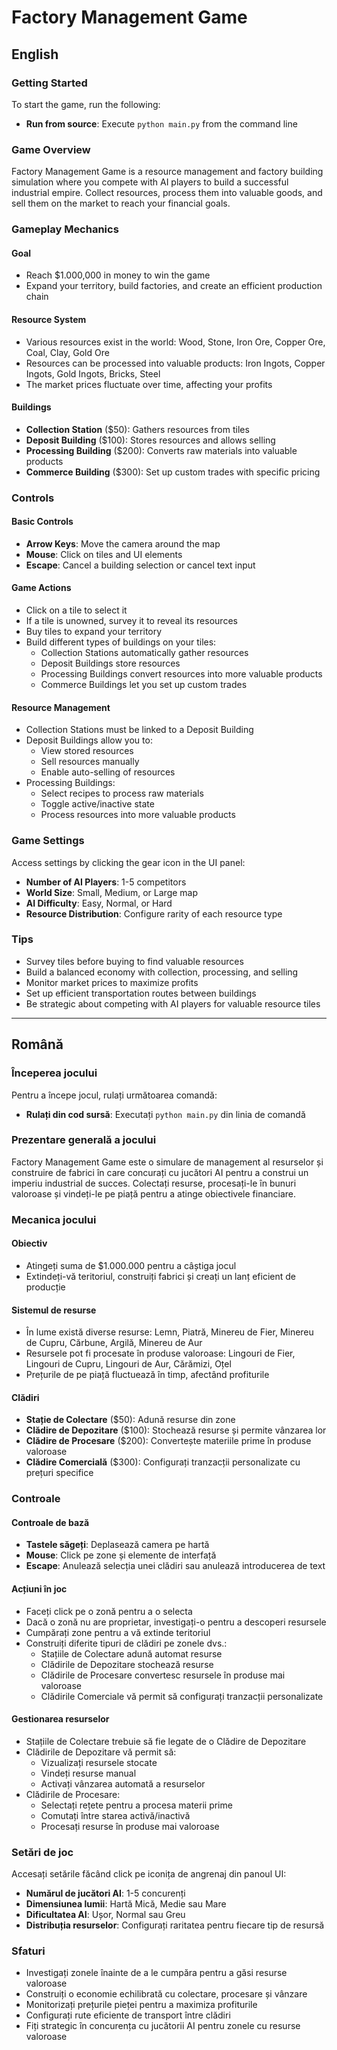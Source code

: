 # Factory Management Game

## English

### Getting Started
To start the game, run the following:

- **Run from source**: Execute `python main.py` from the command line

### Game Overview
Factory Management Game is a resource management and factory building simulation where you compete with AI players to build a successful industrial empire. Collect resources, process them into valuable goods, and sell them on the market to reach your financial goals.

### Gameplay Mechanics

#### Goal
- Reach $1.000,000 in money to win the game
- Expand your territory, build factories, and create an efficient production chain

#### Resource System
- Various resources exist in the world: Wood, Stone, Iron Ore, Copper Ore, Coal, Clay, Gold Ore
- Resources can be processed into valuable products: Iron Ingots, Copper Ingots, Gold Ingots, Bricks, Steel
- The market prices fluctuate over time, affecting your profits

#### Buildings
- **Collection Station** ($50): Gathers resources from tiles
- **Deposit Building** ($100): Stores resources and allows selling
- **Processing Building** ($200): Converts raw materials into valuable products
- **Commerce Building** ($300): Set up custom trades with specific pricing

### Controls

#### Basic Controls
- **Arrow Keys**: Move the camera around the map
- **Mouse**: Click on tiles and UI elements
- **Escape**: Cancel a building selection or cancel text input

#### Game Actions
- Click on a tile to select it
- If a tile is unowned, survey it to reveal its resources
- Buy tiles to expand your territory
- Build different types of buildings on your tiles:
  - Collection Stations automatically gather resources
  - Deposit Buildings store resources
  - Processing Buildings convert resources into more valuable products
  - Commerce Buildings let you set up custom trades

#### Resource Management
- Collection Stations must be linked to a Deposit Building
- Deposit Buildings allow you to:
  - View stored resources
  - Sell resources manually
  - Enable auto-selling of resources
- Processing Buildings:
  - Select recipes to process raw materials
  - Toggle active/inactive state
  - Process resources into more valuable products

### Game Settings
Access settings by clicking the gear icon in the UI panel:

- **Number of AI Players**: 1-5 competitors
- **World Size**: Small, Medium, or Large map
- **AI Difficulty**: Easy, Normal, or Hard
- **Resource Distribution**: Configure rarity of each resource type

### Tips
- Survey tiles before buying to find valuable resources
- Build a balanced economy with collection, processing, and selling
- Monitor market prices to maximize profits
- Set up efficient transportation routes between buildings
- Be strategic about competing with AI players for valuable resource tiles

---

## Română

### Începerea jocului
Pentru a începe jocul, rulați următoarea comandă:

- **Rulați din cod sursă**: Executați `python main.py` din linia de comandă

### Prezentare generală a jocului
Factory Management Game este o simulare de management al resurselor și construire de fabrici în care concurați cu jucători AI pentru a construi un imperiu industrial de succes. Colectați resurse, procesați-le în bunuri valoroase și vindeți-le pe piață pentru a atinge obiectivele financiare.

### Mecanica jocului

#### Obiectiv
- Atingeți suma de $1.000.000 pentru a câștiga jocul
- Extindeți-vă teritoriul, construiți fabrici și creați un lanț eficient de producție

#### Sistemul de resurse
- În lume există diverse resurse: Lemn, Piatră, Minereu de Fier, Minereu de Cupru, Cărbune, Argilă, Minereu de Aur
- Resursele pot fi procesate în produse valoroase: Lingouri de Fier, Lingouri de Cupru, Lingouri de Aur, Cărămizi, Oțel
- Prețurile de pe piață fluctuează în timp, afectând profiturile

#### Clădiri
- **Stație de Colectare** ($50): Adună resurse din zone
- **Clădire de Depozitare** ($100): Stochează resurse și permite vânzarea lor
- **Clădire de Procesare** ($200): Convertește materiile prime în produse valoroase
- **Clădire Comercială** ($300): Configurați tranzacții personalizate cu prețuri specifice

### Controale

#### Controale de bază
- **Tastele săgeți**: Deplasează camera pe hartă
- **Mouse**: Click pe zone și elemente de interfață
- **Escape**: Anulează selecția unei clădiri sau anulează introducerea de text

#### Acțiuni în joc
- Faceți click pe o zonă pentru a o selecta
- Dacă o zonă nu are proprietar, investigați-o pentru a descoperi resursele
- Cumpărați zone pentru a vă extinde teritoriul
- Construiți diferite tipuri de clădiri pe zonele dvs.:
  - Stațiile de Colectare adună automat resurse
  - Clădirile de Depozitare stochează resurse
  - Clădirile de Procesare convertesc resursele în produse mai valoroase
  - Clădirile Comerciale vă permit să configurați tranzacții personalizate

#### Gestionarea resurselor
- Stațiile de Colectare trebuie să fie legate de o Clădire de Depozitare
- Clădirile de Depozitare vă permit să:
  - Vizualizați resursele stocate
  - Vindeți resurse manual
  - Activați vânzarea automată a resurselor
- Clădirile de Procesare:
  - Selectați rețete pentru a procesa materii prime
  - Comutați între starea activă/inactivă
  - Procesați resurse în produse mai valoroase

### Setări de joc
Accesați setările făcând click pe iconița de angrenaj din panoul UI:

- **Numărul de jucători AI**: 1-5 concurenți
- **Dimensiunea lumii**: Hartă Mică, Medie sau Mare
- **Dificultatea AI**: Ușor, Normal sau Greu
- **Distribuția resurselor**: Configurați raritatea pentru fiecare tip de resursă

### Sfaturi
- Investigați zonele înainte de a le cumpăra pentru a găsi resurse valoroase
- Construiți o economie echilibrată cu colectare, procesare și vânzare
- Monitorizați prețurile pieței pentru a maximiza profiturile
- Configurați rute eficiente de transport între clădiri
- Fiți strategic în concurența cu jucătorii AI pentru zonele cu resurse valoroase